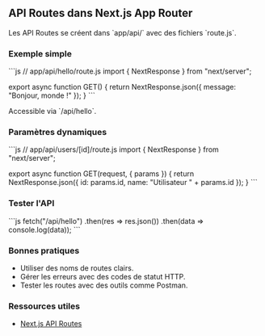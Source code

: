 ## API Routes dans Next.js App Router

Les API Routes se créent dans \`app/api/\` avec des fichiers \`route.js\`.

### Exemple simple
\`\`\`js
// app/api/hello/route.js
import { NextResponse } from "next/server";

export async function GET() {
  return NextResponse.json({ message: "Bonjour, monde !" });
}
\`\`\`

Accessible via \`/api/hello\`.

### Paramètres dynamiques
\`\`\`js
// app/api/users/[id]/route.js
import { NextResponse } from "next/server";

export async function GET(request, { params }) {
  return NextResponse.json({ id: params.id, name: "Utilisateur " + params.id });
}
\`\`\`

### Tester l'API
\`\`\`js
fetch("/api/hello")
  .then(res => res.json())
  .then(data => console.log(data));
\`\`\`

### Bonnes pratiques
- Utiliser des noms de routes clairs.
- Gérer les erreurs avec des codes de statut HTTP.
- Tester les routes avec des outils comme Postman.

### Ressources utiles
- [Next.js API Routes](https://nextjs.org/docs/app/building-your-application/routing/api-routes)
 